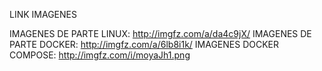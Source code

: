 LINK IMAGENES

IMAGENES DE PARTE LINUX: http://imgfz.com/a/da4c9jX/
IMAGENES DE PARTE DOCKER: http://imgfz.com/a/6lb8i1k/
IMAGENES DOCKER COMPOSE: http://imgfz.com/i/moyaJh1.png
